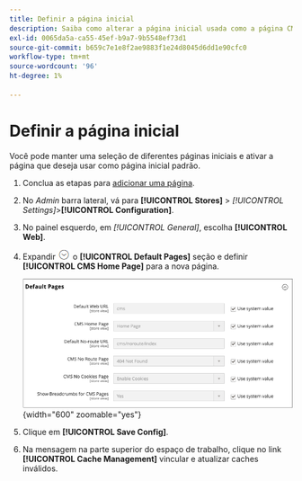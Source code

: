 ```yaml
---
title: Definir a página inicial
description: Saiba como alterar a página inicial usada como a página CMS padrão.
exl-id: 0065da5a-ca55-45ef-b9a7-9b5548ef73d1
source-git-commit: b659c7e1e8f2ae9883f1e24d8045d6dd1e90cfc0
workflow-type: tm+mt
source-wordcount: '96'
ht-degree: 1%

---
```


# Definir a página inicial

Você pode manter uma seleção de diferentes páginas iniciais e ativar a página que deseja usar como página inicial padrão.

1. Conclua as etapas para [adicionar uma página](page-add.md).

1. No _Admin_ barra lateral, vá para **[!UICONTROL Stores]** > _[!UICONTROL Settings]_>**[!UICONTROL Configuration]**.

1. No painel esquerdo, em _[!UICONTROL General]_, escolha **[!UICONTROL Web]**.

1. Expandir ![Seletor de expansão](../assets/icon-display-expand.png) o **[!UICONTROL Default Pages]** seção e definir **[!UICONTROL CMS Home Page]** para a nova página.

   ![Configuração de páginas padrão da Web](./assets/web-default-pages.png){width="600" zoomable="yes"}

1. Clique em **[!UICONTROL Save Config]**.

1. Na mensagem na parte superior do espaço de trabalho, clique no link **[!UICONTROL Cache Management]** vincular e atualizar caches inválidos.

